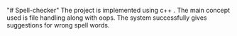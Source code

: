 "# Spell-checker" 
The project is implemented using c++ . 
The main concept used is file handling along with oops. 
The system successfully gives suggestions for wrong spell words.
